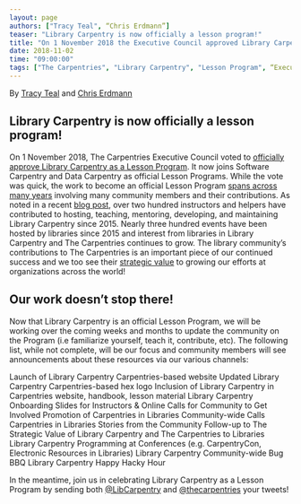 ```yaml
---
layout: page
authors: ["Tracy Teal", “Chris Erdmann”]
teaser: "Library Carpentry is now officially a lesson program!"
title: "On 1 November 2018 the Executive Council approved Library Carpentry as an official Lesson Program"
date: 2018-11-02
time: "09:00:00"
tags: ["The Carpentries", "Library Carpentry", "Lesson Program", “Executive Council”]
---
```


By [Tracy Teal](https://twitter.com/tracykteal) and [Chris Erdmann](https://twitter.com/libcce)

## Library Carpentry is now officially a lesson program!

On 1 November 2018, The Carpentries Executive Council voted to [officially approve Library Carpentry as a Lesson Program](https://github.com/carpentries/executive-council-info/issues/6). It now joins Software Carpentry and Data Carpentry as official Lesson Programs. While the vote was quick, the work to become an official Lesson Program [spans across many years](https://librarycarpentry.github.io/test/timeline/) involving many community members and their contributions. As noted in a recent [blog post](https://librarycarpentry.org/blog/2018/08/01/seventy-one-and-counting/), over two hundred instructors and helpers have contributed to hosting, teaching, mentoring, developing, and maintaining Library Carpentry since 2015. Nearly three hundred events have been hosted by libraries since 2015 and interest from libraries in Library Carpentry and The Carpentries continues to grow. The library community’s contributions to The Carpentries is an important piece of our continued success and we too see their [strategic value](https://librarycarpentry.org/blog/2018/08/22/library-carpentry-strategic-value/) to growing our efforts at organizations across the world!

## Our work doesn’t stop there!

Now that Library Carpentry is an official Lesson Program, we will be working over the coming weeks and months to update the community on the Program (i.e familiarize yourself, teach it, contribute, etc). The following list, while not complete, will be our focus and community members will see announcements about these resources via our various channels:

Launch of Library Carpentry Carpentries-based website
Updated Library Carpentry Carpentries-based hex logo
Inclusion of Library Carpentry in Carpentries website, handbook, lesson material
Library Carpentry Onboarding Slides for Instructors & Online Calls for Community to Get Involved
Promotion of Carpentries in Libraries Community-wide Calls
Carpentries in Libraries Stories from the Community
Follow-up to The Strategic Value of Library Carpentry and The Carpentries to Libraries
Library Carpentry Programming at Conferences (e.g. CarpentryCon, Electronic Resources in Libraries)
Library Carpentry Community-wide Bug BBQ
Library Carpentry Happy Hacky Hour

In the meantime, join us in celebrating Library Carpentry as a Lesson Program by sending both [@LibCarpentry](https://twitter.com/LibCarpentry) and [@thecarpentries](https://twitter.com/thecarpentries) your tweets!

